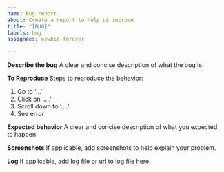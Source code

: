 ```yaml
---
name: Bug report
about: Create a report to help us improve
title: "[BUG]"
labels: bug
assignees: newbie-forever

---
```


**Describe the bug**
A clear and concise description of what the bug is.

**To Reproduce**
Steps to reproduce the behavior:
1. Go to '...'
2. Click on '....'
3. Scroll down to '....'
4. See error

**Expected behavior**
A clear and concise description of what you expected to happen.

**Screenshots**
If applicable, add screenshots to help explain your problem.

**Log**
If applicable, add log file or url to log file here.
